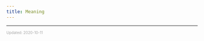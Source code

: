 ```yaml
---
title: Meaning
---
```


---

<sup><sub><font color="#a6a6a6">Updated: 2020-10-11</font></sub></sup>
